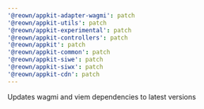 ```yaml
---
'@reown/appkit-adapter-wagmi': patch
'@reown/appkit-utils': patch
'@reown/appkit-experimental': patch
'@reown/appkit-controllers': patch
'@reown/appkit': patch
'@reown/appkit-common': patch
'@reown/appkit-siwe': patch
'@reown/appkit-siwx': patch
'@reown/appkit-cdn': patch
---
```


Updates wagmi and viem dependencies to latest versions
